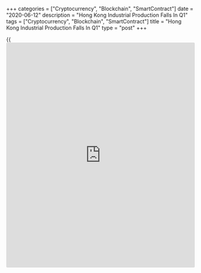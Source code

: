 +++
categories = ["Cryptocurrency", "Blockchain", "SmartContract"]
date = "2020-06-12"
description = "Hong Kong Industrial Production Falls In Q1"
tags = ["Cryptocurrency", "Blockchain", "SmartContract"]
title = "Hong Kong Industrial Production Falls In Q1"
type = "post"
+++

{{<iframe id="large-banner" src="https://www.bounty.group/#slide=28.0" width="100%" height="600" scrolling="no" style="border: 0px solid rgb(216, 221, 230); border-radius: 3px;">}}

Hong Kong's industrial production declined at a faster rate in the first
quarter, data published by the Census and Statistics Department showed
on Friday.

The index of industrial production for manufacturing industries as a
whole fell 4.6 percent year-over-year in the first quarter, following a
0.5 percent decline in the previous quarter.

The sub index for sewerage, waste management and remediation activities
advanced 1.1 percent annually in the March quarter.

On a seasonally adjusted basis, the index of industrial production for
manufacturing industries as a whole decreased by 3.5 percent in the
first quarter compared with the previous quarter.

Data also showed that industrial producer prices grew 1.3 percent
annually in the first quarter, following a 1.1 percent rise in the
previous quarter.

For comments and feedback [contact](https://www.playgroundfx.com/contact/): editorial@rtt[news](https://www.letsplayfx.com/blog/forex-news-website/).com

[Economic News][1]

 **What parts of the world are seeing the best (and worst) economic
performances lately? Click[here][2] to check out our [Econ Scorecard][2]
and find out! See up-to-the-moment [ranking](https://www.playgroundfx.com/blog/crypto-exchange-ranking/)s for the best and worst
performers in [GDP][3], [unemployment rate][4], [inflation][5] and much
more.**

   1. www.rtt[news](https://www.letsplayfx.com/blog/forex-news-website/).com/Content/EconomicNews.aspx
   2. www.rtt[news](https://www.letsplayfx.com/blog/forex-news-website/).com/economic-scorecard/world-rank/PPI/highest-performance.aspx
   3. www.rtt[news](https://www.letsplayfx.com/blog/forex-news-website/).com/economic-scorecard/world-rank/GDP/highest-performance.aspx
   4. www.rtt[news](https://www.letsplayfx.com/blog/forex-news-website/).com/economic-scorecard/world-rank/unemployment-rate/lowest-performance.aspx
   5. www.rtt[news](https://www.letsplayfx.com/blog/forex-news-website/).com/economic-scorecard/world-rank/CPI/highest-performance.aspx
